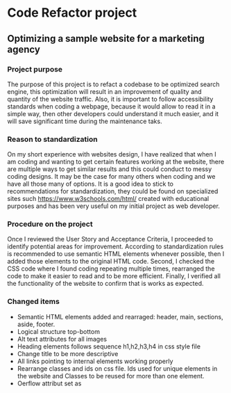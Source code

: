 # Code Refactor project

## Optimizing a sample website for a marketing agency

### Project purpose
The purpose of this project is to refact a codebase to be optimized search engine, this optimization will result in an improvement of quality and quantity of the website traffic. Also, it is important to follow accessibility standards when coding a webpage, because it would allow to read it in a simple way, then other developers could understand it much easier, and it will save significant time during the maintenance taks.

### Reason to standardization
On my short experience with websites design, I have realized that when I am coding and wanting to get certain features working at the website, there are multiple ways to get similar results and this could conduct to messy coding designs. It may be the case for many others when coding and we have all those many of options. It is a good idea to stick to recommendations for standardization, they could be found on specialized sites such https://www.w3schools.com/html/ created with educational purposes and has been very useful on my initial project as web developer.

### Procedure on the project
Once I reviewed the User Story and Acceptance Criteria, I proceeded to identify potential areas for improvement. According to standardization rules is recommended to use semantic HTML elements whenever possible, then I added those elements to the original HTML code. Second, I checked the CSS code where I found coding repeating multiple times, rearranged the code to make it easier to read and to be more efficient. Finally, I verified all the functionality of the website to confirm that is works as expected. 

### Changed items

- Semantic HTML elements added and rearraged: header, main, sections, aside, footer.
- Logical structure top-bottom
- Alt text attributes for all images
- Heading elements follows sequence h1,h2,h3,h4 in css style file
- Change title to be more descriptive
- All links pointing to internal elements working properly
- Rearrange classes and ids on css file. Ids used for unique elements in the website and Classes to be reused for more than one element.
- Oerflow attribut set as 















